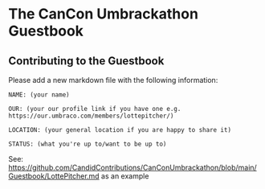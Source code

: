 # The CanCon Umbrackathon Guestbook

## Contributing to the Guestbook

Please add a new markdown file with the following information:

```
NAME: (your name)

OUR: (your our profile link if you have one e.g. https://our.umbraco.com/members/lottepitcher/)

LOCATION: (your general location if you are happy to share it)

STATUS: (what you're up to/want to be up to)
```

See: https://github.com/CandidContributions/CanConUmbrackathon/blob/main/Guestbook/LottePitcher.md as an example
